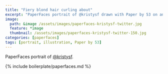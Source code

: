 ```yaml
---
title: "Fiery blond hair curling about"
excerpt: "PaperFaces portrait of @kristysf drawn with Paper by 53 on an iPad."
image: 
  path: &image /assets/images/paperfaces-kristysf-twitter.jpg 
  feature: *image
  thumbnail: /assets/images/paperfaces-kristysf-twitter-150.jpg
categories: [paperfaces]
tags: [portrait, illustration, Paper by 53]
---
```


PaperFaces portrait of [@kristysf](https://twitter.com/kristysf).

{% include boilerplate/paperfaces.md %}
